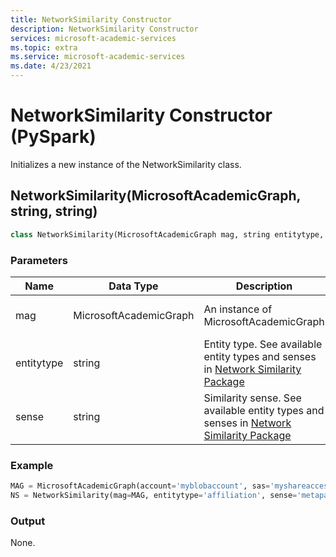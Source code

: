 ```yaml
---
title: NetworkSimilarity Constructor
description: NetworkSimilarity Constructor
services: microsoft-academic-services
ms.topic: extra
ms.service: microsoft-academic-services
ms.date: 4/23/2021
---
```

# NetworkSimilarity Constructor (PySpark)

Initializes a new instance of the NetworkSimilarity class.

## NetworkSimilarity(MicrosoftAcademicGraph, string, string)

  ```Python
  class NetworkSimilarity(MicrosoftAcademicGraph mag, string entitytype, string sense);
  ```

### Parameters

| Name | Data Type | Description | Example |
| --- | --- | --- | --- |
| mag | MicrosoftAcademicGraph | An instance of MicrosoftAcademicGraph | See example below |
| entitytype | string | Entity type. See available entity types and senses in [Network Similarity Package](network-similarity.md#available-senses) | 'affiliation' |
| sense | string | Similarity sense. See available entity types and senses in [Network Similarity Package](network-similarity.md#available-senses) | 'metapath' |

### Example

   ```Python
   MAG = MicrosoftAcademicGraph(account='myblobaccount', sas='myshareaccesssignature', container='mycontainer', version='mag/2020-01-01')
   NS = NetworkSimilarity(mag=MAG, entitytype='affiliation', sense='metapath')
   ```

### Output

None.
